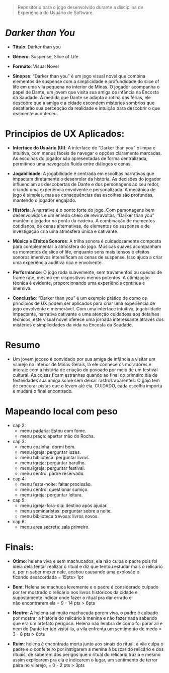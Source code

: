 > Repositório para o jogo desenvolvido durante a disciplina de Experiência do Usuário de Software.
# *Darker than You*

- **Título**: Darker than you
- **Gênero**: Suspense, Slice of Life
- **Formato**: Visual Novel

- **Sinopse**: “Darker than you” é um jogo visual novel que combina elementos de suspense com a simplicidade e profundidade do slice of life em uma vila pequena no interior de Minas. O jogador acompanha o papel de Dante, um jovem que visita sua amiga de infância na Encosta da Saudade. À medida que Dante se adapta à rotina das férias, ele descobre que a amiga e a cidade escondem mistérios sombrios que desafiarão sua percepção da realidade e intuição para descobrir o que realmente aconteceu.

# Princípios de UX Aplicados:

- **Interface do Usuário (UI)**: A interface de “Darker than you” é limpa e intuitiva, com menus fáceis de navegar e opções claramente marcadas. As escolhas do jogador são apresentadas de forma centralizada, permitindo uma navegação fluida entre diálogos e cenas.

- **Jogabilidade**: A jogabilidade é centrada em escolhas narrativas que impactam diretamente o desenrolar da história. As decisões do jogador influenciam as descobertas de Dante e dos personagens ao seu redor, criando uma experiência envolvente e personalizada. A mecânica de jogo é simples, mas as consequências das escolhas são profundas, mantendo o jogador engajado.

- **História**: A narrativa é o ponto forte do jogo. Com personagens bem desenvolvidos e um enredo cheio de reviravoltas, “Darker than you” mantém o jogador na ponta da cadeira. A combinação de momentos cotidianos, de cenas alternativas, de elementos de suspense e de investigação cria uma atmosfera única e cativante.

- **Música e Efeitos Sonoros**: A trilha sonora é cuidadosamente composta para complementar a atmosfera do jogo. Músicas suaves acompanham os momentos de slice of life, enquanto sons mais tensos e efeitos sonoros imersivos intensificam as cenas de suspense. Isso ajuda a criar uma experiência auditiva rica e envolvente.

- **Performance**: O jogo roda suavemente, sem travamentos ou quedas de frame rate, mesmo em dispositivos menos potentes. A otimização técnica é evidente, proporcionando uma experiência contínua e imersiva.

- **Conclusão**: “Darker than you” é um exemplo prático de como os princípios de UX podem ser aplicados para criar uma experiência de jogo envolvente e memorável. Com uma interface intuitiva, jogabilidade impactante, narrativa cativante e uma atenção cuidadosa aos detalhes técnicos, este visual novel oferece uma jornada interessante através dos mistérios e simplicidades da vida na Encosta da Saudade.

# Resumo
- Um jovem jocoso é convidado por sua amiga de infância a visitar um vilarejo no interior de Minas Gerais, lá ele conhece os moradores e interaje com a história de criação do povoado por meio de um festival cultural. As coisas ficam estranhas quando ao final do primeiro dia de festividades sua amiga some sem deixar rastros aparentes. O gajo tem de procurar pistas que o levem até ela. CUIDADO, cada escolha importa e mudará o final encontrado.

# Mapeando local com peso
- cap 2:
    - menu padaria: Estou com fome.
    - menu praça: apertar mão do Rocha.
- cap 3:
    - menu cozinha: dormi bem.
    - menu igreja: perguntar luzes.
    - menu biblioteca: perguntar livros.
    - menu igreja: perguntar barulho.
    - menu igreja: perguntar festival.
    - menu centro: padre reservado.
- cap 4:
    - menu festa-noite: faltar procissão.
    - menu centro: questionar sumiço.
    - menu igreja: perguntar leitura.
- cap 5:
    - menu igreja-fora-dia: destino após ajudar.
    - menu seminaristas: perguntar sobre a noite.
    - menu biblioteca trevosa: livros novos.
- cap 6:
    - menu area secreta: sala primeiro.

# Finais:
- **Otimo**: helena viva e sem machucados, ela não culpa o padre pois foi ideia dela tentar realizar o ritual e diz que tentou estudar mais o relicário e, por n saber mexer nele, acabou causando uma explosão e ficando desacordada = 15pts> 1pt

- **Bom**: Helena se machuca levemente e o padre é considerado culpado por ter mostrado o relicário nos livros históricos da cidade e supostamente indicar onde fazer o ritual pra dar errado e não encontrarem ela = 9 - 14 pts > 6pts

- **Neutro**: A helena sai muito machucada porem viva, o padre é culpado por mostrar a história do relicário à menina e não fazer nada sabendo que era um artefato perigoso. Helena não lembra de como foi parar ali e nem do Dante ter ido visitá-la, a vila enfrenta um sentimento de medo = 3 - 8 pts > 6pts

- **Ruim**: helena é encontrada morta junto aos sinais do ritual, a vila culpa o padre e o confeiteiro por instigarem a menina à buscar do relicário e dos rituais, de saberem dos perigos que o ritual do relicário trazia e mesmo assim explicarem pra ela e indicarem o lugar, um sentimento de terror paira no vilarejo,  = 0 - 2 pts > 3pts
